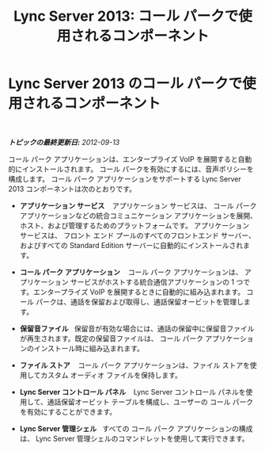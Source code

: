 ﻿---
title: 'Lync Server 2013: コール パークで使用されるコンポーネント'
TOCTitle: コール パークで使用されるコンポーネント
ms:assetid: c7ffbee3-0ce1-48c0-bb56-af098b41d6d6
ms:mtpsurl: https://technet.microsoft.com/ja-jp/library/Gg398824(v=OCS.15)
ms:contentKeyID: 48273565
ms.date: 05/19/2016
mtps_version: v=OCS.15
ms.translationtype: HT
---

# Lync Server 2013 のコール パークで使用されるコンポーネント

 

_**トピックの最終更新日:** 2012-09-13_

コール パーク アプリケーションは、エンタープライズ VoIP を展開すると自動的にインストールされます。 コール パークを有効にするには、音声ポリシーを構成します。 コール パーク アプリケーションをサポートする Lync Server 2013 コンポーネントは次のとおりです。

  - **アプリケーション サービス**    アプリケーション サービスは、 コール パーク アプリケーションなどの統合コミュニケーション アプリケーションを展開、ホスト、および管理するためのプラットフォームです。 アプリケーション サービスは、 フロント エンド プールのすべてのフロントエンド サーバー、およびすべての Standard Edition サーバーに自動的にインストールされます。

  - **コール パーク アプリケーション**    コール パーク アプリケーションは、 アプリケーション サービスがホストする統合通信アプリケーションの 1 つです。エンタープライズ VoIP を展開するときに自動的に組み込まれます。 コール パークは、通話を保留および取得し、通話保留オービットを管理します。

  - **保留音ファイル**   保留音が有効な場合には、通話の保留中に保留音ファイルが再生されます。既定の保留音ファイルは、 コール パーク アプリケーションのインストール時に組み込まれます。

  - **ファイル ストア**    コール パーク アプリケーションは、ファイル ストアを使用してカスタム オーディオ ファイルを保持します。

  - **Lync Server コントロール パネル**    Lync Server コントロール パネルを使用して、通話保留オービット テーブルを構成し、ユーザーの コール パークを有効にすることができます。

  - **Lync Server 管理シェル**   すべての コール パーク アプリケーションの構成は、 Lync Server 管理シェルのコマンドレットを使用して実行できます。

